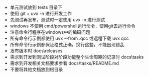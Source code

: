 - 单元测试放到 tests 目录下
- 使用 git +  uvx -n 进行开发工作
- 先测试再发布，测试时一定使用 uvx -n 进行测试
- windows 不使用 cmd/powershell运行命令，使用git去运行命令
- 注意命令行程序在windows中的编码问题
- 所有命令行示例都使用 uvx --from .qcc 或远程下载 uvx qcc
- 所有命令行示例都保证格式正确，换行这些，不能出现错乱
- 发布版本时 docs\releases
- 需求到开发到测试阶段对阶段功能整个生命周期的记录时 docs\tasks 
- 需求到开发相关文档要求参看 docs/tasks/README.md
- 不要将其他文档放到根目录